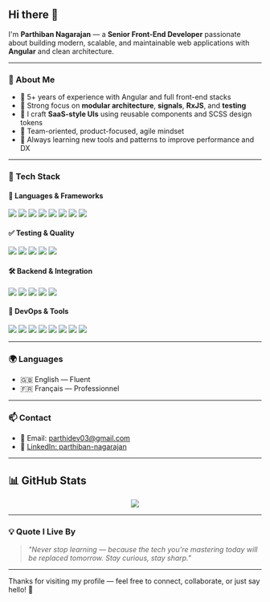 ## Hi there 👋

I'm **Parthiban Nagarajan** — a **Senior Front-End Developer** passionate about building modern, scalable, and maintainable web applications with **Angular** and clean architecture.

---

### 🧠 About Me

- 🔧 5+ years of experience with Angular and full front-end stacks  
- 🧪 Strong focus on **modular architecture**, **signals**, **RxJS**, and **testing**  
- 🧩 I craft **SaaS-style UIs** using reusable components and SCSS design tokens  
- 🤝 Team-oriented, product-focused, agile mindset  
- 🌱 Always learning new tools and patterns to improve performance and DX  

---

### 🚀 Tech Stack

#### 🧩 Languages & Frameworks
<p>
  <img src="https://img.shields.io/badge/Angular-DD0031?style=for-the-badge&logo=angular&logoColor=white" />
  <img src="https://img.shields.io/badge/TypeScript-3178C6?style=for-the-badge&logo=typescript&logoColor=white" />
  <img src="https://img.shields.io/badge/SCSS-CC6699?style=for-the-badge&logo=sass&logoColor=white" />
  <img src="https://img.shields.io/badge/HTML5-E34F26?style=for-the-badge&logo=html5&logoColor=white" />
  <img src="https://img.shields.io/badge/RxJS-B7178C?style=for-the-badge&logo=reactivex&logoColor=white" />
  <img src="https://img.shields.io/badge/Signals-A7D129?style=for-the-badge&logo=angular&logoColor=white" />
  <img src="https://img.shields.io/badge/Next.js-000000?style=for-the-badge&logo=nextdotjs&logoColor=white" />
  <img src="https://img.shields.io/badge/ReactJS-61DAFB?style=for-the-badge&logo=react&logoColor=black" />
</p>

#### ✅ Testing & Quality
<p>
  <img src="https://img.shields.io/badge/Jest-C21325?style=for-the-badge&logo=jest&logoColor=white" />
  <img src="https://img.shields.io/badge/Playwright-2EAD33?style=for-the-badge&logo=playwright&logoColor=white" />
  <img src="https://img.shields.io/badge/Jasmine-8A4182?style=for-the-badge&logo=jasmine&logoColor=white" />
  <img src="https://img.shields.io/badge/Karma-40C351?style=for-the-badge&logo=karma&logoColor=white" />
  <img src="https://img.shields.io/badge/SonarQube-4E9BCD?style=for-the-badge&logo=sonarqube&logoColor=white" />
</p>

#### 🛠 Backend & Integration
<p>
  <img src="https://img.shields.io/badge/NestJS-E0234E?style=for-the-badge&logo=nestjs&logoColor=white" />
  <img src="https://img.shields.io/badge/Node.js-339933?style=for-the-badge&logo=nodedotjs&logoColor=white" />
  <img src="https://img.shields.io/badge/Express-000000?style=for-the-badge&logo=express&logoColor=white" />
  <img src="https://img.shields.io/badge/MongoDB-47A248?style=for-the-badge&logo=mongodb&logoColor=white" />
  <img src="https://img.shields.io/badge/REST-API-FF6C37?style=for-the-badge&logo=graphql&logoColor=white" />
</p>

#### 🔧 DevOps & Tools
<p>
  <img src="https://img.shields.io/badge/GitLab-FC6D26?style=for-the-badge&logo=gitlab&logoColor=white" />
  <img src="https://img.shields.io/badge/Docker-2496ED?style=for-the-badge&logo=docker&logoColor=white" />
  <img src="https://img.shields.io/badge/Jenkins-D24939?style=for-the-badge&logo=jenkins&logoColor=white" />
  <img src="https://img.shields.io/badge/JIRA-0052CC?style=for-the-badge&logo=jira&logoColor=white" />
  <img src="https://img.shields.io/badge/Figma-F24E1E?style=for-the-badge&logo=figma&logoColor=white" />
  <img src="https://img.shields.io/badge/Confluence-172B4D?style=for-the-badge&logo=confluence&logoColor=white" />
  <img src="https://img.shields.io/badge/Amplitude-0000FF?style=for-the-badge&logo=amplitude&logoColor=white" />
  <img src="https://img.shields.io/badge/AmCharts-00BFFF?style=for-the-badge&logo=chartdotjs&logoColor=white" />
</p>

---

### 🌍 Languages

- 🇬🇧 English — Fluent  
- 🇫🇷 Français — Professionnel

---

### 📫 Contact

- 📧 Email: parthidev03@gmail.com  
- 🔗 [LinkedIn: parthiban-nagarajan](https://www.linkedin.com/in/parthiban-nagarajan)

---

## 📊 GitHub Stats

<p align="center">
  <img src="https://github-readme-stats.vercel.app/api?username=parthidev93&show_icons=true&theme=tokyonight" />
</p>

---

### 💡 Quote I Live By

> *"Never stop learning — because the tech you're mastering today will be replaced tomorrow. Stay curious, stay sharp."*

---

Thanks for visiting my profile — feel free to connect, collaborate, or just say hello! 👋
